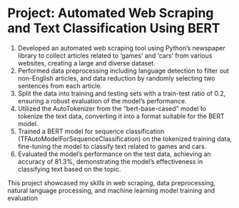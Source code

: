 

# Project: Automated Web Scraping and Text Classification Using BERT

1. Developed an automated web scraping tool using Python’s newspaper library to collect articles related to ‘games’ and ‘cars’ from various websites, creating a large and diverse dataset.
2. Performed data preprocessing including language detection to filter out non-English articles, and data reduction by randomly selecting two sentences from each article.
3. Split the data into training and testing sets with a train-test ratio of 0.2, ensuring a robust evaluation of the model’s performance.
4. Utilized the AutoTokenizer from the “bert-base-cased” model to tokenize the text data, converting it into a format suitable for the BERT model.
5. Trained a BERT model for sequence classification (TFAutoModelForSequenceClassification) on the tokenized training data, fine-tuning the model to classify text related to games and cars.
6. Evaluated the model’s performance on the test data, achieving an accuracy of 81.3%, demonstrating the model’s effectiveness in classifying text based on the topic.

This project showcased my skills in web scraping, data preprocessing, natural language processing, and machine learning model training and evaluation
